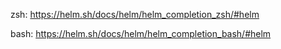 zsh:
https://helm.sh/docs/helm/helm_completion_zsh/#helm

bash:
https://helm.sh/docs/helm/helm_completion_bash/#helm
